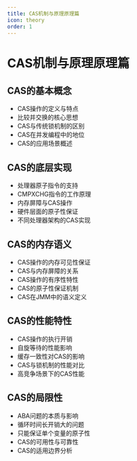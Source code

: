 ```yaml
---
title: CAS机制与原理原理篇
icon: theory
order: 1
---
```


# CAS机制与原理原理篇

## CAS的基本概念

- CAS操作的定义与特点
- 比较并交换的核心思想
- CAS与传统锁机制的区别
- CAS在并发编程中的地位
- CAS的应用场景概述

## CAS的底层实现

- 处理器原子指令的支持
- CMPXCHG指令的工作原理
- 内存屏障与CAS操作
- 硬件层面的原子性保证
- 不同处理器架构的CAS实现

## CAS的内存语义

- CAS操作的内存可见性保证
- CAS与内存屏障的关系
- CAS操作的有序性特性
- CAS的原子性保证机制
- CAS在JMM中的语义定义

## CAS的性能特性

- CAS操作的执行开销
- 自旋等待的性能影响
- 缓存一致性对CAS的影响
- CAS与锁机制的性能对比
- 高竞争场景下的CAS性能

## CAS的局限性

- ABA问题的本质与影响
- 循环时间长开销大的问题
- 只能保证单个变量的原子性
- CAS的可用性与可靠性
- CAS的适用边界分析
